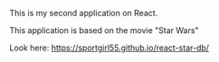 This is my second application on React.

This application is based on the movie "Star Wars"

Look here: https://sportgirl55.github.io/react-star-db/